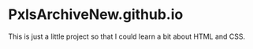 # PxlsArchiveNew.github.io
This is just a little project so that I could learn a bit about HTML and CSS.
